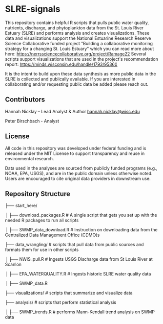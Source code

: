 # SLRE-signals
This repository contains helpful R scripts that pulls public water quality, nutrients, discharge, and phytoplankton data from the St. Louis River Estuary (SLRE) and performs analysis and creates visualizations.
These data and visualizations support the National Estuarine Research Reserve Science Collaborative funded project "Building a collaborative monitoring strategy for a changing St. Louis Estuary" which you can read more about here: https://nerrssciencecollaborative.org/project/Ramage22
Several scripts support visualizations that are used in the project's recommendation report: https://minds.wisconsin.edu/handle/1793/95360

It is the intent to build upon these data synthesis as more public data in the SLRE is collected and publically available.
If you are interested in collaborating and/or requesting public data be added please reach out.

## Contributors
Hannah Nicklay – Lead Analyst & Author
hannah.nicklay@wisc.edu 

Peter Birschbach - Analyst

## License
All code in this repository was developed under federal funding and is released under the MIT License to support transparency and reuse in environmental research.

Data used in the analyses are sourced from publicly funded programs (e.g., NOAA, EPA, USGS), and are in the public domain unless otherwise noted. Users are encouraged to cite original data providers in downstream use.

## Repository Structure
├── start_here/        

│   ├── download_packages.R   # A single script that gets you set up with the needed R packages to run all scripts

│   ├── SWMP_data_download.R  # Instruction on downloading data from the Centralized Data Management Office (CDMO)s

├── data_wrangling/           # scripts that pull data from public sources and formats them for use in other scripts

│   ├── NWIS_pull.R                # Ingests USGS Discharge data from St Louis River at Scanlon

│   ├── EPA_WATERQUALITY.R    # Ingests historic SLRE water quality data

│   ├── SWMP_data.R

├── visualizations/           # scripts that summarize and visualize data

├── analysis/                 # scripts that perform statistical analysis

│   ├── SWMP_trends.R         # performs Mann-Kendall trend analysis on SWMP data
